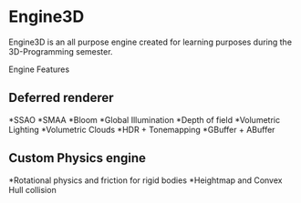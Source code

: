 # Engine3D
 
Engine3D is an all purpose engine created for learning purposes during the 3D-Programming semester. 

Engine Features

## Deferred renderer
 *SSAO
 *SMAA
 *Bloom
 *Global Illumination
 *Depth of field
 *Volumetric Lighting
 *Volumetric Clouds
 *HDR + Tonemapping
 *GBuffer + ABuffer
 
## Custom Physics engine
 *Rotational physics and friction for rigid bodies
 *Heightmap and Convex Hull collision
